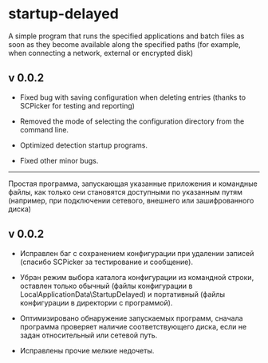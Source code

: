 ﻿# startup-delayed

A simple program that runs the specified applications and batch files as soon as they become available along the specified paths (for example, when connecting a network, external or encrypted disk)

## v 0.0.2

+ Fixed bug with saving configuration when deleting entries (thanks to SCPicker for testing and reporting)

+ Removed the mode of selecting the configuration directory from the command line. 

+ Optimized detection startup programs.

+ Fixed other minor bugs.

------------------------------------------------

Простая программа, запускающая указанные приложения и командные файлы, как только они становятся доступными по указанным путям (например, при подключении сетевого, внешнего или зашифрованного диска)

## v 0.0.2

+ Исправлен баг с сохранением конфигурации при удалении записей (спасибо SCPicker за тестирование и сообщение).

+ Убран режим выбора каталога конфигурации из командной строки, оставлен только обычный (файлы конфигурации в LocalApplicationData\StartupDelayed\) и портативный (файлы конфигурации в директории с программой).

+ Оптимизировано обнаружение запускаемых программ, сначала программа проверяет наличие соответствующего диска, если не задан относительный или сетевой путь.

+ Исправлены прочие мелкие недочеты.
